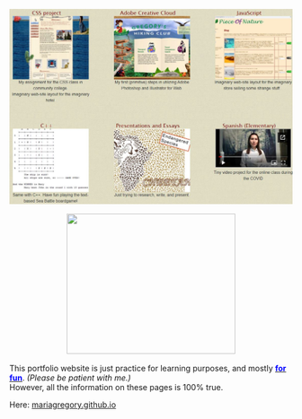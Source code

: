 <p align="center" style="text-align: center;">
  <a href="https://mariagregory.github.io" target="blank">
    <img src="https://github.com/mariagregory/mariagregory/blob/main/readme_Img.JPG?raw=true" />
  </a>
</p>
<p align="center" style="text-align: center;">
  <a href="https://github.com/mariagregory/Translations" target="blank">
    <img src="https://res.cloudinary.com/highereducation/image/upload/c_fill,w_1200,h_675,f_auto,fl_lossy,q_auto/v1/BestColleges.com/foreign-languages.jpg" style="width: 300px;
    height: 250px;" />
  </a>
</p>

<p>This portfolio website is just practice for learning purposes, and mostly <u><span style="color:blue;"><strong>for fun</strong></span></u>. <i>(Please be patient with me.)</i><br/>
However, all the information on these pages is 100% true. </p>

Here: <a href="https://mariagregory.github.io" target="blank">mariagregory.github.io</a>
